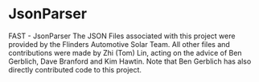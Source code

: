 # JsonParser
FAST - JsonParser
The JSON Files associated with this project were provided by the Flinders Automotive Solar Team.
All other files and contributions were made by Zhi (Tom) Lin, acting on the advice of Ben Gerblich, Dave Branford and Kim Hawtin. Note that Ben Gerblich has also directly contributed code to this project.
